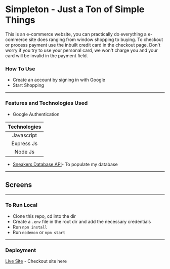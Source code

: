 # Simpleton - Just a Ton of Simple Things
<p>This is an e-commerce website, you can practically do everything a e-commerce site does ranging from window shopping to buying. To checkout or process payment use the inbuilt credit card in the checkout page. Don't worry if you try to use your personal card, we won't charge you and your card will be invalid in the payment field.</p>



### How To Use
- Create an account by signing in with Google
- Start Shopping
---


### Features and Technologies Used
* Google Authentication    

| Technologies  |
| :-------------: |
| Javascript     | 
| Express Js     | 
| Node Js | 

*  [Sneakers Database API](https://thesneakerdatabase.com/api/)- To populate my database
---


## Screens

<!-- | <img src="./public/Image/screenshot1.png?raw=true" width= "300px" height="300px"> |<img src="./src/Public/Image/screenshot2.png?raw=true" width= "300px" height="300px">| -->

---
### To Run Local
* Clone this repo, cd into the dir
* Create a `.env` file in the root dir and add the necessary credentials
* Run `npm install`
* Run `nodemon` or `npm start`

--- 
### Deployment
[Live Site](https://simpleton-app.herokuapp.com/) - Checkout site here
